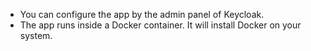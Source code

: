 * You can configure the app by the admin panel of Keycloak.
* The app runs inside a Docker container. It will install Docker on your system.
